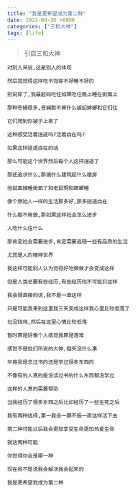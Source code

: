 ```yaml
---
title: "我是更希望成为第二种"
date: 2022-04-30 +0800
categories: ["三和大神"]
tags: [life]
---
```



> 引自三和大神


`对别人来说,这是别人的体现`

`然后我觉得这样吃不饱穿不好睡不好的`

`别说穿了,我最起码吃住如果吃住晚上睡在街面上`

`那种苍蝇很多,苍蝇都不算什么蜈蚣蟑螂和它们住`

`它们爬到你被子上来了`

`这种感受活着逍遥吗?活着自在吗?`

`如果这样逍遥自在的话`

`那么可能这个世界然后每个人这样逍遥了`

`那还追求什么,那搞什么建筑起什么楼房`

`他就直接睡街面了和老鼠啊和蟑螂睡`

`像个原始人一样的生活那多好,那多逍遥自在`

`什么都不用做,那如果这样社会怎么进步`

`人吃什么住什么`

`那肯定社会需要进步,肯定需要追随一些有品质的生活`

`尤其是人的精神世界`

`我这样可能别人认为觉得好吃懒做才会变成这样`

`但是人类总要有些经历,有些经历他不可能只这样`

`我会很直接的说,我不是一直这样`

`只是可能我来到这里我三天变成这样我心里比较低落了`

`也没钱用,然后在这里心情比较低落`

`暂时算是好像个人感觉我算是落难`

`感觉不是他们所说的大神,每天没什么事`

`毕竟我是念过书的还是学过很多东西的`

`不像有的人真的是没读过书的什么东西都没学过`

`这样的人真的需要帮助`

`当我经历了很多东西之后比如经历了一些生死之后`

`我有两种选择,第一我会一蹶不振一直这样活下去`

`第二种可能以后我会更加享受生命更加热爱生命`

`就这两种可能`

`你觉得你会是哪一种`

`现在我不是说我会解决我会起来的`

`我是更希望我成为第二种`
